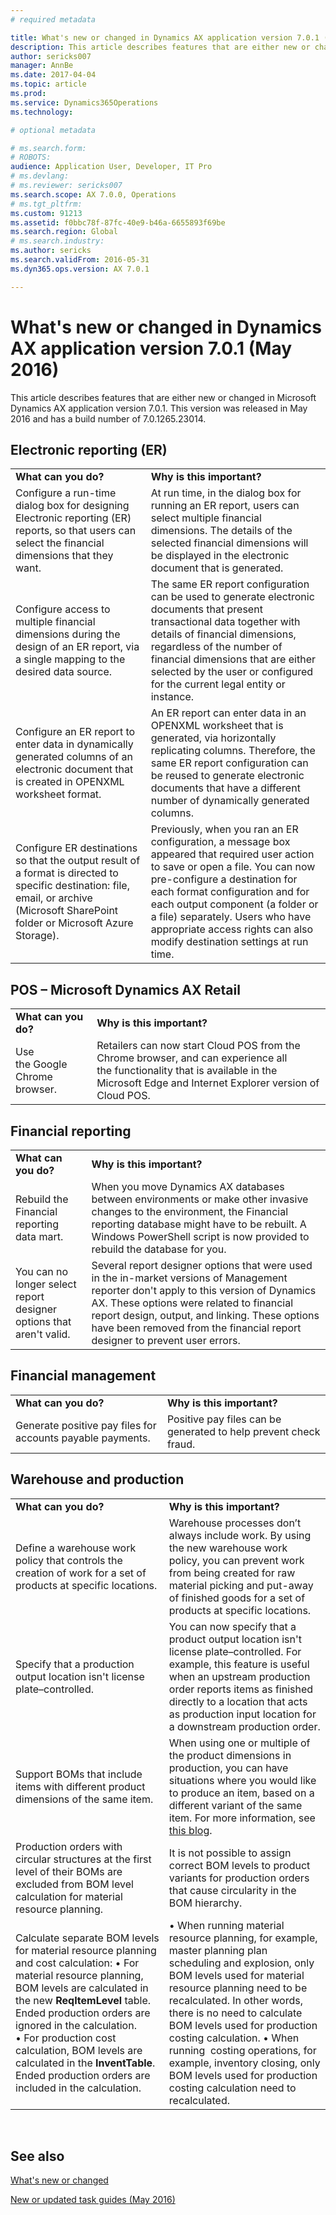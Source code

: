 ```yaml
---
# required metadata

title: What's new or changed in Dynamics AX application version 7.0.1 (May 2016)
description: This article describes features that are either new or changed in Microsoft Dynamics AX application version 7.0.1. This version was released in May 2016 and has a build number of 7.0.1265.23014.
author: sericks007
manager: AnnBe
ms.date: 2017-04-04
ms.topic: article
ms.prod: 
ms.service: Dynamics365Operations
ms.technology: 

# optional metadata

# ms.search.form: 
# ROBOTS: 
audience: Application User, Developer, IT Pro
# ms.devlang: 
# ms.reviewer: sericks007
ms.search.scope: AX 7.0.0, Operations
# ms.tgt_pltfrm: 
ms.custom: 91213
ms.assetid: f0bbc78f-87fc-40e9-b46a-6655893f69be
ms.search.region: Global
# ms.search.industry: 
ms.author: sericks
ms.search.validFrom: 2016-05-31
ms.dyn365.ops.version: AX 7.0.1

---
```


# What's new or changed in Dynamics AX application version 7.0.1 (May 2016)

This article describes features that are either new or changed in Microsoft Dynamics AX application version 7.0.1. This version was released in May 2016 and has a build number of 7.0.1265.23014.

Electronic reporting (ER)
-------------------------

|                                                                                                                                                                                        |                                                                                                                                                                                                                                                                                                                                                        |
|----------------------------------------------------------------------------------------------------------------------------------------------------------------------------------------|--------------------------------------------------------------------------------------------------------------------------------------------------------------------------------------------------------------------------------------------------------------------------------------------------------------------------------------------------------|
| **What can you do?**                                                                                                                                                                   | **Why is this important?**                                                                                                                                                                                                                                                                                                                             |
| Configure a run-time dialog box for designing Electronic reporting (ER) reports, so that users can select the financial dimensions that they want.                                     | At run time, in the dialog box for running an ER report, users can select multiple financial dimensions. The details of the selected financial dimensions will be displayed in the electronic document that is generated.                                                                                                                              |
| Configure access to multiple financial dimensions during the design of an ER report, via a single mapping to the desired data source.                                                  | The same ER report configuration can be used to generate electronic documents that present transactional data together with details of financial dimensions, regardless of the number of financial dimensions that are either selected by the user or configured for the current legal entity or instance.                                             |
| Configure an ER report to enter data in dynamically generated columns of an electronic document that is created in OPENXML worksheet format.                                           | An ER report can enter data in an OPENXML worksheet that is generated, via horizontally replicating columns. Therefore, the same ER report configuration can be reused to generate electronic documents that have a different number of dynamically generated columns.                                                                                 |
| Configure ER destinations so that the output result of a format is directed to specific destination: file, email, or archive (Microsoft SharePoint folder or Microsoft Azure Storage). | Previously, when you ran an ER configuration, a message box appeared that required user action to save or open a file. You can now pre-configure a destination for each format configuration and for each output component (a folder or a file) separately. Users who have appropriate access rights can also modify destination settings at run time. |

## POS – Microsoft Dynamics AX Retail
|                                |                                                                                                                                                                                         |
|--------------------------------|-----------------------------------------------------------------------------------------------------------------------------------------------------------------------------------------|
| **What can you do?**           | **Why is this important?**                                                                                                                                                              |
| Use the Google Chrome browser. | Retailers can now start Cloud POS from the Chrome browser, and can experience all the functionality that is available in the Microsoft Edge and Internet Explorer version of Cloud POS. |

## Financial reporting
|                                                                     |                                                                                                                                                                                                                                                                                                                    |
|---------------------------------------------------------------------|--------------------------------------------------------------------------------------------------------------------------------------------------------------------------------------------------------------------------------------------------------------------------------------------------------------------|
| **What can you do?**                                                | **Why is this important?**                                                                                                                                                                                                                                                                                         |
| Rebuild the Financial reporting data mart.                          | When you move Dynamics AX databases between environments or make other invasive changes to the environment, the Financial reporting database might have to be rebuilt. A Windows PowerShell script is now provided to rebuild the database for you.                                                                |
| You can no longer select report designer options that aren't valid. | Several report designer options that were used in the in-market versions of Management reporter don't apply to this version of Dynamics AX. These options were related to financial report design, output, and linking. These options have been removed from the financial report designer to prevent user errors. |

## Financial management
|                                                            |                                                                  |
|------------------------------------------------------------|------------------------------------------------------------------|
| **What can you do?**                                       | **Why is this important?**                                       |
| Generate positive pay files for accounts payable payments. | Positive pay files can be generated to help prevent check fraud. |

## Warehouse and production
|                                                                                                                                                                                                                                                                                                                                                                                         |                                                                                                                                                                                                                                                                                                                                                                                                                                         |
|-----------------------------------------------------------------------------------------------------------------------------------------------------------------------------------------------------------------------------------------------------------------------------------------------------------------------------------------------------------------------------------------|-----------------------------------------------------------------------------------------------------------------------------------------------------------------------------------------------------------------------------------------------------------------------------------------------------------------------------------------------------------------------------------------------------------------------------------------|
| **What can you do?**                                                                                                                                                                                                                                                                                                                                                                    | **Why is this important?**                                                                                                                                                                                                                                                                                                                                                                                                              |
| Define a warehouse work policy that controls the creation of work for a set of products at specific locations.                                                                                                                                                                                                                                                                          | Warehouse processes don’t always include work. By using the new warehouse work policy, you can prevent work from being created for raw material picking and put-away of finished goods for a set of products at specific locations.                                                                                                                                                                                                     |
| Specify that a production output location isn't license plate–controlled.                                                                                                                                                                                                                                                                                                               | You can now specify that a product output location isn't license plate–controlled. For example, this feature is useful when an upstream production order reports items as finished directly to a location that acts as production input location for a downstream production order.                                                                                                                                                     |
| Support BOMs that include items with different product dimensions of the same item.                                                                                                                                                                                                                                                                                                     | When using one or multiple of the product dimensions in production, you can have situations where you would like to produce an item, based on a different variant of the same item. For more information, see [this blog](https://blogs.msdn.microsoft.com/axmfg/2015/12/22/support-for-boms-that-includes-items-with-different-product-dimensions-of-the-same-item/).                                                                  |
| Production orders with circular structures at the first level of their BOMs are excluded from BOM level calculation for material resource planning.                                                                                                                                                                                                                                     | It is not possible to assign correct BOM levels to product variants for production orders that cause circularity in the BOM hierarchy.                                                                                                                                                                                                                                                                                                  |
| Calculate separate BOM levels for material resource planning and cost calculation: • For material resource planning, BOM levels are calculated in the new **ReqItemLevel** table. Ended production orders are ignored in the calculation. • For production cost calculation, BOM levels are calculated in the **InventTable**. Ended production orders are included in the calculation. | • When running material resource planning, for example, master planning plan scheduling and explosion, only BOM levels used for material resource planning need to be recalculated. In other words, there is no need to calculate BOM levels used for production costing calculation. • When running  costing operations, for example, inventory closing, only BOM levels used for production costing calculation need to recalculated. |

 

See also
--------

[What's new or changed](whats-new-changed.md)

[New or updated task guides (May 2016)](new-updated-task-guides-available-may-2016.md)

